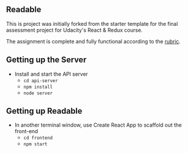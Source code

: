 ## Readable
This is project was initially forked from the starter template for the final assessment project for Udacity's React & Redux course.

The assignment is complete and fully functional according to the [rubric](https://review.udacity.com/#!/rubrics/1017/view).

## Getting up the Server
* Install and start the API server
    - `cd api-server`
    - `npm install`
    - `node server`

## Getting up Readable
* In another terminal window, use Create React App to scaffold out the front-end
    - `cd frontend`
    - `npm start`